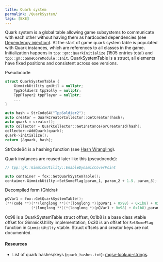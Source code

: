 ```yaml
---
title: Quark system
permalink: /QuarkSystem/
tags: [EXE]
---
```


Quark system is a global table allowing game subsystems to communicate with each other
without having them as hardcoded dependencies (see [Dependency injection](https://en.wikipedia.org/wiki/Dependency_injection)).
At the start of game quark system table is populated with Quark instances,
which are references to all classes in the game.
Initialization happens in `tpp::gm::QuarkInitialize` (1505 entries total) and `tpp::gm::GameCoreModule::Init`.
QuarkSystemTable is a struct, all elements have fixed positions and consistent across exe versions.

Pseudocode:

```c++
struct QuarkSystemTable {
    GimmickUtility gmUtil = nullptr;
    TppSoldier2 tppSolly = nullptr;
    TppPlayer2 tppPlayer = nullptr;
    ...
}

auto hash = StrCode64("TppSoldier2");
auto creator = QuarkCreatorCollector::GetCreator(hash);
auto quark = creator();
auto collector = QuarkCollector::GetInstanceForCreatorId(hash);
collector->AddQuark(quark);
quark->initialize();
return {&quark, hash};
```

StrCode64 is a hashing function (see [Hash Wrangling](/Hash_Wrangling/)).

Quark instances are reused later like this (pseudocode):

```c++
// tpp::gk::GimmickUtility::EnableDynamicCoverPoint

auto container = fox::GetQuarkSystemTable();
container.GimmickUtilty->SetSomeFlag(param_1, param_2 + 1.5, param_3);
```

Decompiled form (Ghidra):

```c++
pQVar1 = fox::GetQuarkSystemTable();
(**(code **)(**(longlong **)(*(longlong *)(pQVar1 + 0x98) + 0x1b8) + 0x30))
            (*(longlong **)(*(longlong *)(pQVar1 + 0x98) + 0x1b8),param_1,param_2 + 1.5,param_3);
```

0x98 is a QuarkSystemTable struct offset, 0x1b8 is a base class vtable offset for GimmickUtility implementation,
0x30 is an offset for `SetSomeFlag` function in `GimmickUtilty` vtable.
Struct offsets and creator keys are not documented.

#### Resources

  - List of quark hashes/keys (`quark_hashes.txt`): [mgsv-lookup-strings](https://github.com/kapuragu/mgsv-lookup-strings/tree/master/exe/).
